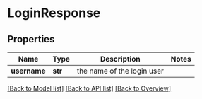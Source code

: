 # LoginResponse

## Properties
Name | Type | Description | Notes
------------ | ------------- | ------------- | -------------
**username** | **str** | the name of the login user | 

[[Back to Model list]](index.md#documentation-for-models) [[Back to API list]](index.md#documentation-for-api-endpoints) [[Back to Overview]](index.md)


